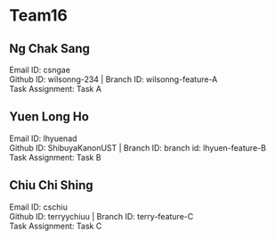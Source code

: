 # Team16

## Ng Chak Sang
Email ID: csngae  <br> 
Github ID: wilsonng-234   |   Branch ID: wilsonng-feature-A <br>
Task Assignment: Task A  <br>

## Yuen Long Ho
Email ID: lhyuenad  <br>
Github ID: ShibuyaKanonUST   |   Branch ID: branch id: lhyuen-feature-B  <br>
Task Assignment: Task B  <br>

## Chiu Chi Shing
Email ID: cschiu  <br>
Github ID: terryychiuu   |   Branch ID: terry-feature-C  <br>
Task Assignment: Task C  <br>
